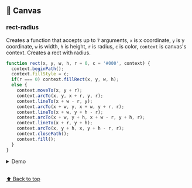 ## 🔌 Canvas

### rect-radius
Creates a function that accepts up to `7` arguments, `x` is x coordinate, `y` is y coordinate, `w` is width, `h` is height, `r` is radius, `c` is color, `context` is canvas's context. Creates a rect with radius.

```js
function rect(x, y, w, h, r = 0, c = '#000', context) {
  context.beginPath();
  context.fillStyle = c;
  if(r === 0) context.fillRect(x, y, w, h);
  else {
    context.moveTo(x, y + r);
    context.arcTo(x, y, x + r, y, r);
    context.lineTo(x + w - r, y);
    context.arcTo(x + w, y, x + w, y + r, r);
    context.lineTo(x + w, y + h - r);
    context.arcTo(x + w, y + h, x + w - r, y + h, r);
    context.lineTo(x + r, y + h);
    context.arcTo(x, y + h, x, y + h - r, r);
    context.closePath();
    context.fill();
  }
}
```
<details>
<summary>Demo</summary>

```js
    const canvas = document.querySelector('canvas');
    const context = canvas.getContext('2d');
    rect(10, 10, 100, 50, 5, '#409EFF', context);
```
<div align='center'><img src='https://github.com/yht1989/function-canvas/blob/master/canvas/img/rect-radius.png' /></div>  

</details>

<br>[⬆ Back to top](#contents)
